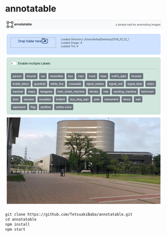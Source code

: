 # annotatable

![teaser](teaser.png)

```
git clone https://github.com/TetsuakiBaba/annotatable.git
cd annotatable
npm install
npm start
```

